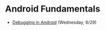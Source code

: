 # Android Fundamentals
- [Debugging in Android](https://github.com/ga-adi-nyc/Course-Materials/tree/master/lessons/android-fundamentals/debugging-in-android-lesson) (Wednesday, 6/29)